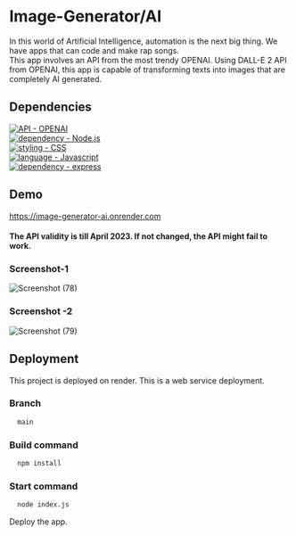 # Image-Generator/AI

In this world of Artificial Intelligence, automation
is the next big thing. We have apps that can code and 
make rap songs.<br>
This app involves an API from 
the most trendy OPENAI.
Using DALL-E 2 API from OPENAI, this app is capable of
transforming  texts into images that are completely 
AI generated.


## Dependencies

[![API - OPENAI](https://img.shields.io/static/v1?label=API&message=OPENAI&color=%235174EA)](https://beta.openai.com/overview)<br>
[![dependency - Node.js](https://img.shields.io/static/v1?label=dependency&message=Node.js&color=%23EA5178)](https://nodejs.org/en/)<br>
[![styling - CSS](https://img.shields.io/static/v1?label=styling&message=CSS&color=%23D8F32E)](https://web.dev/learn/css/)<br>
[![language - Javascript](https://img.shields.io/static/v1?label=language&message=Javascript&color=%23F39C2E)](https://www.javascript.com/)<br>
[![dependency - express](https://img.shields.io/static/v1?label=dependency&message=express&color=%232EF34F)](https://expressjs.com/)

## Demo
https://image-generator-ai.onrender.com
#### The API validity is till April 2023. If not changed, the API might fail to work.

### Screenshot-1

![Screenshot (78)](https://user-images.githubusercontent.com/64829176/210723593-2d1a4748-37de-4e77-97e7-817d042a603e.png)

### Screenshot -2

![Screenshot (79)](https://user-images.githubusercontent.com/64829176/210723763-98e38f20-853d-4c3c-af11-7140cacce701.png)


## Deployment

This project is deployed on render.
This is a web service deployment.

### Branch
```bash
  main
```

### Build command
```bash
  npm install
```

### Start command
```bash
  node index.js
```

Deploy the app.
